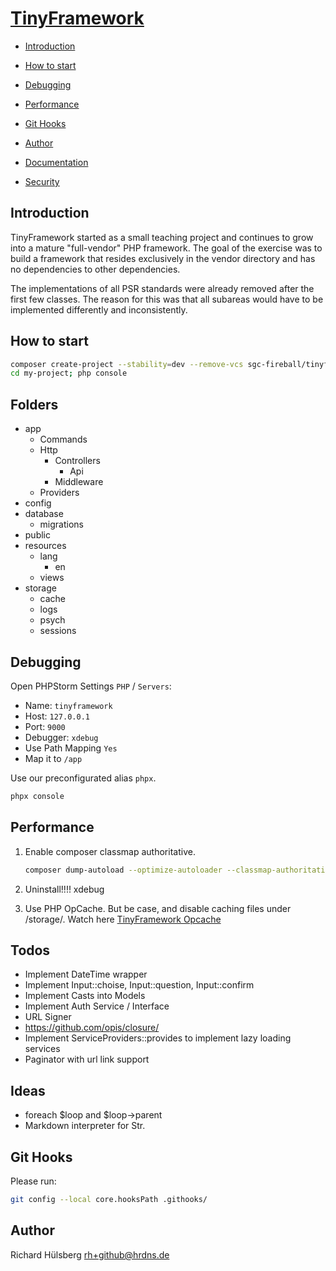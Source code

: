 # [TinyFramework](https://github.com/sgc-fireball/tinyframework)

- [Introduction](#introduction)
- [How to start](#how-to-start)
- [Debugging](#debugging)
- [Performance](#performance)
- [Git Hooks](#git-hooks)
- [Author](#author)

- [Documentation](./docs/index.md)
- [Security](./docs/index.md)

## Introduction

TinyFramework started as a small teaching project and continues to grow into a mature "full-vendor" PHP framework. The
goal of the exercise was to build a framework that resides exclusively in the vendor directory and has no dependencies
to other dependencies.

The implementations of all PSR standards were already removed after the first few classes. The reason for this was that
all subareas would have to be implemented differently and inconsistently.

## How to start

```bash
composer create-project --stability=dev --remove-vcs sgc-fireball/tinyframework-skeleton my-project master
cd my-project; php console
```

## Folders

- app
    - Commands
    - Http
        - Controllers
            - Api
        - Middleware
    - Providers
- config
- database
    - migrations
- public
- resources
    - lang
        - en
    - views
- storage
    - cache
    - logs
    - psych
    - sessions

## Debugging

Open PHPStorm Settings `PHP` / `Servers`:

- Name: `tinyframework`
- Host: `127.0.0.1`
- Port: `9000`
- Debugger: `xdebug`
- Use Path Mapping `Yes`
- Map it to `/app`

Use our preconfigurated alias `phpx`.

```bash
phpx console
```

## Performance

1. Enable composer classmap authoritative.
    ```bash
    composer dump-autoload --optimize-autoloader --classmap-authoritative
    ```

2. Uninstall!!!! xdebug

3. Use PHP OpCache. But be case, and disable caching files under /storage/. Watch
   here [TinyFramework Opcache](https://github.com/sgc-fireball/tinyframework-opcache)

## Todos

- Implement DateTime wrapper
- Implement Input::choise, Input::question, Input::confirm
- Implement Casts into Models
- Implement Auth Service / Interface
- URL Signer
- https://github.com/opis/closure/
- Implement ServiceProviders::provides to implement lazy loading services
- Paginator with url link support

## Ideas

- foreach $loop and $loop->parent
- Markdown interpreter for Str.

## Git Hooks

Please run:

```bash
git config --local core.hooksPath .githooks/
```

## Author

Richard Hülsberg <rh+github@hrdns.de>
